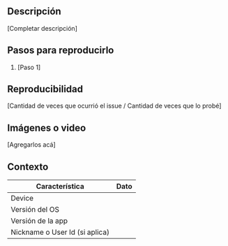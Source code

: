 ## Descripción 
[Completar descripción]

## Pasos para reproducirlo 
1. [Paso 1]

## Reproducibilidad
[Cantidad de veces que ocurrió el issue / Cantidad de veces que lo probé]
 
## Imágenes o video
[Agregarlos acá]

## Contexto

Característica					| Dato
------------------------------- | ------------
Device						    | 
Versión del OS				    | 
Versión de la app				| 
Nickname o User Id (si aplica)	| 